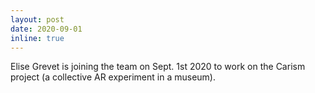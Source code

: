 ```yaml
---
layout: post
date: 2020-09-01
inline: true
---
```


Elise Grevet is joining the team on Sept. 1st 2020 to work on the Carism project (a collective AR experiment in a museum).

